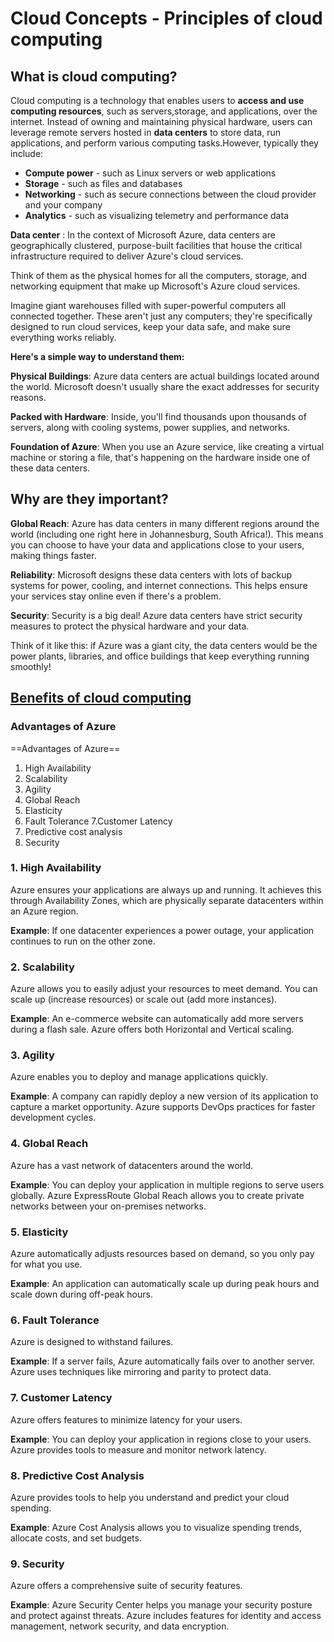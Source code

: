 # Cloud Concepts - Principles of cloud computing

## What is cloud computing?

Cloud computing is a technology that enables users to **access and use computing resources**, such as servers,storage, and applications, over the internet. Instead of owning and maintaining physical hardware, users can leverage remote servers hosted in **data centers** to store data, run applications, and perform various computing tasks.However, typically they include:

- **Compute power** - such as Linux servers or web applications
- **Storage** - such as files and databases
- **Networking** - such as secure connections between the cloud provider and your company
- **Analytics** - such as visualizing telemetry and performance data


**Data center**
: In the context of Microsoft Azure, data centers are geographically clustered, purpose-built facilities that house the critical infrastructure required to deliver Azure's cloud services.

Think of them as the physical homes for all the computers, storage, and networking equipment that make up Microsoft's Azure cloud services.

Imagine giant warehouses filled with super-powerful computers all connected together. These aren't just any computers; they're specifically designed to run cloud services, keep your data safe, and make sure everything works reliably.

**Here's a simple way to understand them:**

**Physical Buildings**: Azure data centers are actual buildings located around the world. Microsoft doesn't usually share the exact addresses for security reasons.  

**Packed with Hardware**: Inside, you'll find thousands upon thousands of servers, along with cooling systems, power supplies, and networks.  

**Foundation of Azure**: When you use an Azure service, like creating a virtual machine or storing a file, that's happening on the hardware inside one of these data centers.

## Why are they important?

**Global Reach**: Azure has data centers in many different regions around the world (including one right here in Johannesburg, South Africa!). This means you can choose to have your data and applications close to your users, making things faster. 

**Reliability**: Microsoft designs these data centers with lots of backup systems for power, cooling, and internet connections. This helps ensure your services stay online even if there's a problem.   

**Security**: Security is a big deal! Azure data centers have strict security measures to protect the physical hardware and your data. 

Think of it like this: if Azure was a giant city, the data centers would be the power plants, libraries, and office buildings that keep everything running smoothly!

## [Benefits of cloud computing](https://docs.microsoft.com/en-us/learn/modules/principles-cloud-computing/3-benefits-of-cloud-computing)

### Advantages of Azure
==Advantages of Azure==
1. High Availability
2. Scalability
3. Agility
4. Global Reach
5. Elasticity
6. Fault Tolerance
7.Customer Latency
8. Predictive cost analysis
9. Security
    
### 1. High Availability
Azure ensures your applications are always up and running. It achieves this through Availability Zones, which are physically separate datacenters within an Azure region.

**Example**: If one datacenter experiences a power outage, your application continues to run on the other zone.

### 2. Scalability
Azure allows you to easily adjust your resources to meet demand. You can scale up (increase resources) or scale out (add more instances).

**Example**: An e-commerce website can automatically add more servers during a flash sale.
Azure offers both Horizontal and Vertical scaling.

### 3. Agility
Azure enables you to deploy and manage applications quickly.

**Example**: A company can rapidly deploy a new version of its application to capture a market opportunity.
Azure supports DevOps practices for faster development cycles.

### 4. Global Reach
Azure has a vast network of datacenters around the world.

**Example**: You can deploy your application in multiple regions to serve users globally.
Azure ExpressRoute Global Reach allows you to create private networks between your on-premises networks.

### 5. Elasticity
Azure automatically adjusts resources based on demand, so you only pay for what you use.

**Example**: An application can automatically scale up during peak hours and scale down during off-peak hours.

### 6. Fault Tolerance
Azure is designed to withstand failures.

**Example**: If a server fails, Azure automatically fails over to another server.
Azure uses techniques like mirroring and parity to protect data.

### 7. Customer Latency
Azure offers features to minimize latency for your users.

**Example**: You can deploy your application in regions close to your users.
Azure provides tools to measure and monitor network latency.

### 8. Predictive Cost Analysis
Azure provides tools to help you understand and predict your cloud spending.

**Example**: Azure Cost Analysis allows you to visualize spending trends, allocate costs, and set budgets.

### 9. Security
Azure offers a comprehensive suite of security features.

**Example**: Azure Security Center helps you manage your security posture and protect against threats.
Azure includes features for identity and access management, network security, and data encryption.
